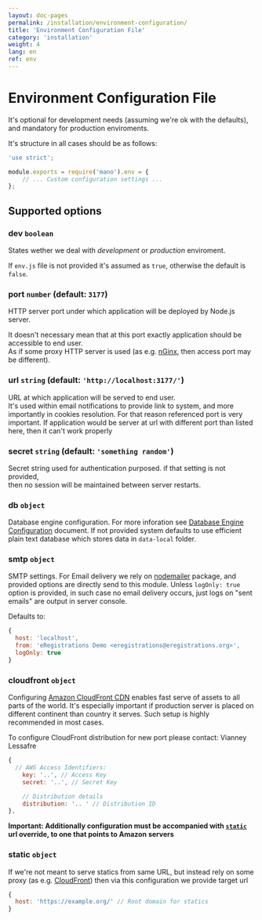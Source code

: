 ```yaml
---	
layout: doc-pages	
permalink: /installation/environment-configuration/	
title: 'Environment Configuration File'						
category: 'installation'					
weight: 4	
lang: en	
ref: env	
---	 
```


# Environment Configuration File	

It's optional for development needs (assuming we're ok with the defaults), and mandatory for production enviroments.	

It's structure in all cases should be as follows:		

```javascript	 
'use strict';	 

module.exports = require('mano').env = {	
	// ... Custom configuration settings ...	
};	 
```	 

## Supported options	

### dev `boolean`			

States wether we deal with _development_  or _production_ enviroment.	

If `env.js` file is not provided it's assumed as `true`, otherwise the default is `false`.	

### port `number` (default: `3177`)		

HTTP server port under which application will be deployed by Node.js server.	

It doesn't necessary mean that at this port exactly application should be accessible to end user.	
As if some proxy HTTP server is used (as e.g. [nGinx](/installation/nginx), then access port may be different).	

### url `string` (default: `'http://localhost:3177/'`)												

URL at which application will be served to end user.												
It's used within email notifications to provide link to system, and more importantly in cookies	
resolution. For that reason referenced port is very important. If application would be server at url with different port than listed here, then it can't work properly	

### secret `string` (default: `'something random'`)		

Secret string used for authentication purposed. if that setting is not provided,	
then no session will be maintained between server restarts.			

### db `object`	

Database engine configuration. For more inforation see [Database Engine Configuration](/installation/database-engine) document.	
If not provided system defaults to use efficient plain text database which stores data in `data-local` folder.				


### smtp `object`			 

SMTP settings. For Email delivery we rely on [nodemailer](https://www.npmjs.com/package/nodemailer) package, and provided options are directly send to this module.	
Unless `logOnly: true` option is provided, in such case no email delivery occurs, just logs on "sent emails" are output in server console.			 

Defaults to:

```javascript		 
{								 
  host: 'localhost',	
  from: 'eRegistrations Demo <eregistrations@eregistrations.org>',
  logOnly: true
}
```

### cloudfront `object`

Configuring [Amazon CloudFront CDN](https://aws.amazon.com/cloudfront/) enables fast serve of assets to all parts of the world. It's especially important if production server is placed on different continent than country it serves.
Such setup is highly recommended in most cases.

To configure CloudFront distribution for new port please contact: Vianney Lessafre


```javascript		 
{
  // AWS Access Identifiers:
	key: '..', // Access Key
	secret: '..', // Secret Key

	// Distribution details
	distribution: '.. ' // Distribution ID
},
```

__Important: Additionally configuration must be accompanied with [`static`](#static-object) url override, to one that points to Amazon servers__

### static `object`

If we're not meant to serve statics from same URL, but instead rely on some proxy (as e.g. [CloudFront](#cloudfront-object)) then via this configuration we provide target url

```javascript
{
  host: 'https://example.org/' // Root domain for statics
}
```
